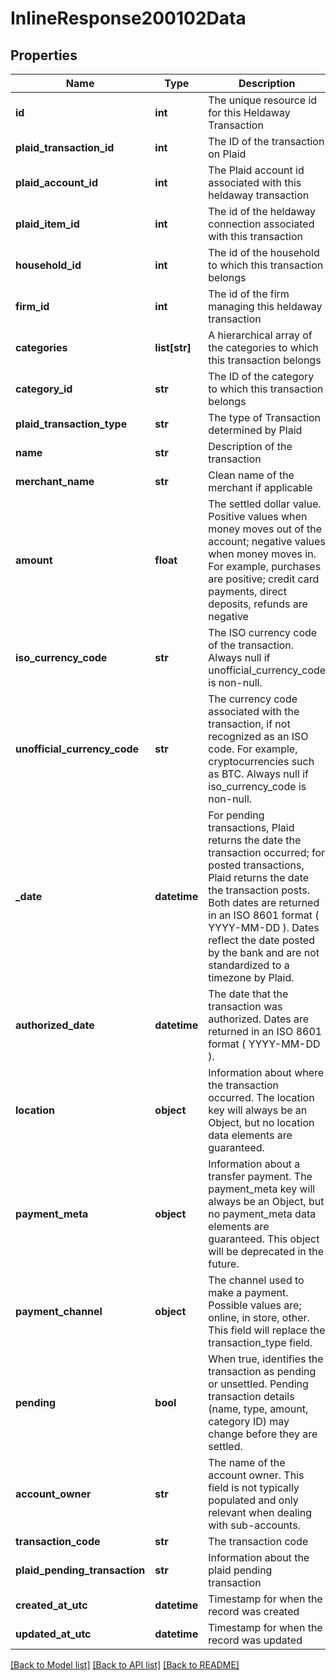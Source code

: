 # InlineResponse200102Data

## Properties
Name | Type | Description | Notes
------------ | ------------- | ------------- | -------------
**id** | **int** | The unique resource id for this Heldaway Transaction | [optional] 
**plaid_transaction_id** | **int** | The ID of the transaction on Plaid | [optional] 
**plaid_account_id** | **int** | The Plaid account id associated with this heldaway transaction | [optional] 
**plaid_item_id** | **int** | The id of the heldaway connection associated with this transaction | [optional] 
**household_id** | **int** | The id of the household to which this transaction belongs | [optional] 
**firm_id** | **int** | The id of the firm managing this heldaway transaction | [optional] 
**categories** | **list[str]** | A hierarchical array of the categories to which this transaction belongs | [optional] 
**category_id** | **str** | The ID of the category to which this transaction belongs | [optional] 
**plaid_transaction_type** | **str** | The type of Transaction determined by Plaid | [optional] 
**name** | **str** | Description of the transaction | [optional] 
**merchant_name** | **str** | Clean name of the merchant if applicable | [optional] 
**amount** | **float** | The settled dollar value. Positive values when money moves out of the account; negative values when money moves in. For example, purchases are positive; credit card payments, direct deposits, refunds are negative | [optional] 
**iso_currency_code** | **str** | The ISO currency code of the transaction. Always null if unofficial_currency_code is non-null. | [optional] 
**unofficial_currency_code** | **str** | The currency code associated with the transaction, if not recognized as an ISO code. For example, cryptocurrencies such as BTC. Always null if iso_currency_code is non-null. | [optional] 
**_date** | **datetime** | For pending transactions, Plaid returns the date the transaction occurred; for posted transactions, Plaid returns the date the transaction posts. Both dates are returned in an ISO 8601 format ( YYYY-MM-DD ). Dates reflect the date posted by the bank and are not standardized to a timezone by Plaid. | [optional] 
**authorized_date** | **datetime** | The date that the transaction was authorized. Dates are returned in an ISO 8601 format ( YYYY-MM-DD ). | [optional] 
**location** | **object** | Information about where the transaction occurred. The location key will always be an Object, but no location data elements are guaranteed. | [optional] 
**payment_meta** | **object** | Information about a transfer payment. The payment_meta key will always be an Object, but no payment_meta data elements are guaranteed. This object will be deprecated in the future. | [optional] 
**payment_channel** | **object** | The channel used to make a payment. Possible values are; online, in store, other. This field will replace the transaction_type field. | [optional] 
**pending** | **bool** | When true, identifies the transaction as pending or unsettled. Pending transaction details (name, type, amount, category ID) may change before they are settled. | [optional] 
**account_owner** | **str** | The name of the account owner. This field is not typically populated and only relevant when dealing with sub-accounts. | [optional] 
**transaction_code** | **str** | The transaction code | [optional] 
**plaid_pending_transaction** | **str** | Information about the plaid pending transaction | [optional] 
**created_at_utc** | **datetime** | Timestamp for when the record was created | [optional] 
**updated_at_utc** | **datetime** | Timestamp for when the record was updated | [optional] 

[[Back to Model list]](../README.md#documentation-for-models) [[Back to API list]](../README.md#documentation-for-api-endpoints) [[Back to README]](../README.md)

